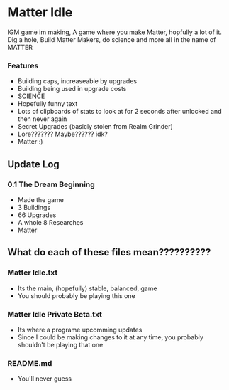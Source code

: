 # Matter Idle
IGM game im making, A game where you make Matter, hopfully a lot of it. Dig a hole, Build Matter Makers, do science and more all in the name of MATTER
### Features
* Building caps, increaseable by upgrades
* Building being used in upgrade costs
* SCIENCE
* Hopefully funny text
* Lots of clipboards of stats to look at for 2 seconds after unlocked and then never again
* Secret Upgrades (basicly stolen from Realm Grinder)
* Lore??????? Maybe?????? idk?
* Matter :)

## Update Log
### 0.1 The Dream Beginning
* Made the game
* 3 Buildings
* 66 Upgrades
* A whole 8 Researches 
* Matter

## What do each of these files mean??????????
### Matter Idle.txt 
- Its the main, (hopefully) stable, balanced, game
- You should probably be playing this one
### Matter Idle Private Beta.txt
- Its where a programe upcomming updates
- Since I could be making changes to it at any time, you probably shouldn't be playing that one
### README.md
- You'll never guess
